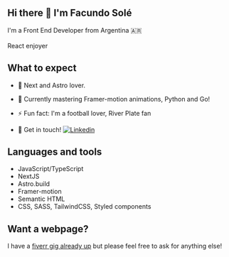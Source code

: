 ## Hi there 👋 I'm Facundo Solé
I'm a Front End Developer from Argentina 🇦🇷 <br/><br/>
React enjoyer

<!--
**facusole/facusole** is a ✨ _special_ ✨ repository because its `README.md` (this file) appears on your GitHub profile.

Here are some ideas to get you started:
-->

## What to expect 

- 🔭  Next and Astro lover.

- 🌱 Currently mastering Framer-motion animations, Python and Go!

- ⚡ Fun fact: I'm a football lover, River Plate fan

- 💬 Get in touch! [![Linkedin](https://i.stack.imgur.com/gVE0j.png)](https://www.linkedin.com/in/facundo-solé-563305244/)
&nbsp;

## Languages and tools

- JavaScript/TypeScript
- NextJS
- Astro.build
- Framer-motion
- Semantic HTML
- CSS, SASS, TailwindCSS, Styled components

## Want a webpage?

I have a [fiverr gig already up](https://es.fiverr.com/s/AxrQPa) but please feel free to ask for anything else!
